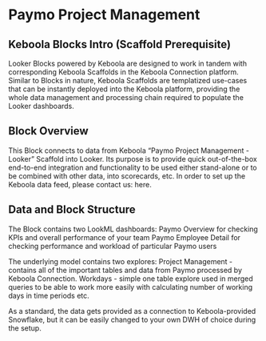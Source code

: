 # Paymo Project Management

## Keboola Blocks Intro (Scaffold Prerequisite)
Looker Blocks powered by Keboola are designed to work in tandem with corresponding Keboola Scaffolds in the Keboola Connection platform. Similar to Blocks in nature, Keboola Scaffolds are templatized use-cases that can be instantly deployed into the Keboola platform, providing the whole data management and processing chain required to populate the Looker dashboards.

## Block Overview
This Block connects to data from Keboola “Paymo Project Management - Looker” Scaffold into Looker. Its purpose is to provide quick out-of-the-box end-to-end integration and functionality to be used either stand-alone or to be combined with other data, into scorecards, etc. In order to set up the Keboola data feed, please contact us: here.

## Data and Block Structure
The Block contains two LookML dashboards:
Paymo Overview for checking KPIs and overall performance of your team
Paymo Employee Detail for checking performance and workload of particular Paymo users


The underlying model contains two explores:
Project Management - contains all of the important tables and data from Paymo processed by Keboola Connection.
Workdays - simple one table explore used in merged queries to be able to work more easily with calculating number of working days in time periods etc.

As a standard, the data gets provided as a connection to Keboola-provided Snowflake, but it can be easily changed to your own DWH of choice during the setup.
